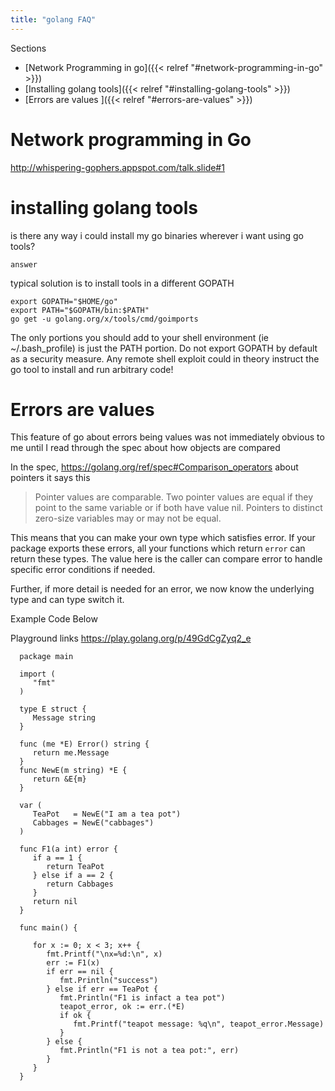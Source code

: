 ```yaml
---
title: "golang FAQ"
---
```


Sections

- [Network Programming in go]({{< relref "#network-programming-in-go" >}})
- [Installing golang tools]({{< relref "#installing-golang-tools" >}})
- [Errors are values ]({{< relref "#errors-are-values" >}})


# Network programming in Go

http://whispering-gophers.appspot.com/talk.slide#1


# installing golang tools

is there any way i could install my go binaries wherever i want using go tools?

`answer`

typical solution is to install tools in a different GOPATH

    export GOPATH="$HOME/go"
    export PATH="$GOPATH/bin:$PATH"
    go get -u golang.org/x/tools/cmd/goimports

The only portions you should add to your shell environment (ie ~/.bash_profile) is just the PATH portion.
Do not export GOPATH by default as a security measure. Any remote shell exploit could in theory instruct
the go tool to install and run arbitrary code!

# Errors are values

This feature of go about errors being values was not immediately obvious to me until I read through the spec about how objects are compared

In the spec, https://golang.org/ref/spec#Comparison_operators about pointers it says this

> Pointer values are comparable. Two pointer values are equal if they point to the same variable or if both have value nil. Pointers to distinct zero-size variables may or may not be equal.

This means that you can make your own type which satisfies error. If your package exports these errors, all your functions which return `error` can return these types. The value
here is the caller can compare error to handle specific error conditions if needed.

Further, if more detail is needed for an error, we now know the underlying type and can type switch it.

Example Code Below

Playground links https://play.golang.org/p/49GdCgZyq2_e

      package main

      import (
         "fmt"
      )

      type E struct {
         Message string
      }

      func (me *E) Error() string {
         return me.Message
      }
      func NewE(m string) *E {
         return &E{m}
      }

      var (
         TeaPot   = NewE("I am a tea pot")
         Cabbages = NewE("cabbages")
      )

      func F1(a int) error {
         if a == 1 {
            return TeaPot
         } else if a == 2 {
            return Cabbages
         }
         return nil
      }

      func main() {

         for x := 0; x < 3; x++ {
            fmt.Printf("\nx=%d:\n", x)
            err := F1(x)
            if err == nil {
               fmt.Println("success")
            } else if err == TeaPot {
               fmt.Println("F1 is infact a tea pot")
               teapot_error, ok := err.(*E)
               if ok {
                  fmt.Printf("teapot message: %q\n", teapot_error.Message)
               }
            } else {
               fmt.Println("F1 is not a tea pot:", err)
            }
         }
      }
